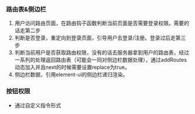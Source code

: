 ### 路由表&侧边栏

1. 用户访问路由页面，在路由钩子函数判断当前页面是否需要登录权限。需要的话走第二步
2. 判断是否登录，重定向到登录页面，引导用户去登录/注册。登录过后走第三步
3. 判断当前用户是否获取路由权限，没有的话去服务器拿到用户的路由表，经过一系列的处理返回路由表（可能会一同对侧边栏数据处理），通过addRoutes动态加入并且next的时候需要设置replace为true。
4. 侧边栏数据，引用element-ui的侧边栏递归渲染。

### 按钮权限

* 通过自定义指令形式